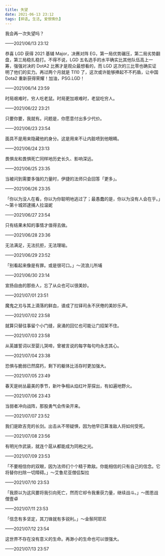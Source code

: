 ```yaml
---
title: 失望
date: 2021-06-13 23:12
tags: [碎语, 生活, 爱恨情仇]
---
```


我会再一次失望吗？

——2021/06/13 23:12

恭喜 LGD 获得 2021 基辅 Major，决赛对阵 EG，第一局优势碾压，第二局劣势翻盘，第三局稳扎稳打。不得不说，LGD 五名选手的水平确实比其他队伍高上一筹，强强对决的 DotA2 比赛才是观众最想看的，而 LGD 这次的三比零也确实证明了他们的实力。再过两个月就是 TI10 了，这次或许能够捧起不不朽盾，让中国 Dota2 重新获得荣耀！加油，PSG.LGD！ 

——2021/06/14 23:59

时局艰难时，穷人吃老鼠。时局更加艰难时，老鼠吃穷人。

——2021/06/22 23:21
 
 只要你要，我就有。问题是，你愿意付出多少代价。
 
 ——2021/06/23 23:54

面具不是用来隐藏他的身分。这是用来不让内脏喷到他眼睛。

 ——2021/06/24 23:13

畏惧龙和畏惧死亡同样地历史长久、影响深远。

 ——2021/06/25 23:35

当被问到需要多强的力量时，伊捷的法师只会回答「更多」。

 ——2021/06/26 23:35

「你以为没人在看，你以为你聪明地逃过了；最愚蠢的是，你以为没有人会在乎。」～第十城郊逮捕人拉温妮

 ——2021/06/27 23:54
 
只有结果未知的事情才值得去做。

 ——2021/06/28 23:36
 
 无法满足，无法抗拒，无法理喻。
 
  ——2021/06/29 23:52

「别看起来像是有罪。或是很可口。」～流浪儿所埔

——2021/06/30 23:14
  
宣扬自由的那些人，忘了从众也可以很美妙。
  
——2021/07/01 23:51
  
魔鬼之刃与其上滴落的鲜血，谱成了拉铎司永不厌倦的美妙乐声。

——2021/07/02 23:58

就算只替往事留个小门缝，泉涌的回忆也可能让门招架不住。

——2021/07/03 23:58

从英雄誓词以至婴儿哭啼，曾被言说的每字每句均永志其心。

——2021/07/04 23:38

恐惧与脆弱已然腐朽，剩下的躯体比活存时更加强大。

——2021/07/05 23:49

春天是树丛最美的季节，新叶争相从焰红叶芽探出，有如遍地野火。

——2021/07/06 23:43 

当弱者冲向战阵，那股勇气会传染开来。

——2021/07/07 23:52

我们是欧吉克的长剑。出击从不带疑惧，因为他早已算准敌人将如何受死。

——2021/07/08 23:56

有明光作武装，就连个扈从都能成为同袍之光。

——2021/07/09 23:53

「不要相信你的双眼，因为法师们个个精于欺敌。你能相信的只有自己的信念。它将替你扫除一切障碍。」～艾鲁尼亚僧侣梨拉

——2021/07/10 23:53

「我原以为这风要将我引向死亡，然而它却令我重获力量，继续战斗。」～图恩战僧壹卓

——2021/07/11 23:53

「信念有多坚定，其刀锋就有多锐利。」～金鬃阿耶尼

——2021/07/12 23:54

这世界不存在没有意义的生命。再渺小的生命也可以很强大。

——2021/07/13 23:57
